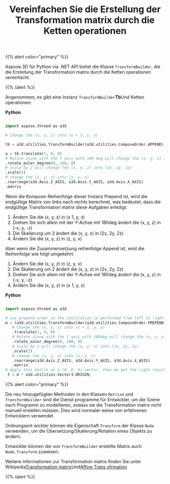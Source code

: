 ﻿---
title: Vereinfachen Sie die Erstellung der Transformation matrix durch die Ketten operationen
type: docs
weight: 60
url: /de/python-net/simplify-the-creation-of-transformation-matrix-by-the-chain-operations/
description: Aspose.3D für Python via .NET API bietet die TransformBuilder-Klasse, die die Erstellung der Transformation matrix durch die Ketten operationen vereinfacht.
---
{{% alert color="primary" %}} 

Aspose.3D für Python via .NET API bietet die Klasse `TransformBuilder`, die die Erstellung der Transformation matrix durch die Ketten operationen vereinfacht.

{{% /alert %}} 

Angenommen, es gibt eine Instanz `TransformBuilder`**Tb**Und Ketten operationen:

**Python**

```py

import aspose.threed as a3d

# Change the (x, y, z) into (x + 1, y, z)

tb = a3d.utilities.TransformBuilder(a3d.utilities.ComposeOrder.APPEND)

a = tb.translate(1, 0, 0)
# Rotate alone with the Y axis with 180 deg will change the (x, y, z) into (-x, y, -z)
.rotate_euler_degree(0, 180, 0)
# Scale by 2 will change the (x, y, z) into (2x, 2y, 2z)
.scale(2)
# change the (x, y, z) into (z, y, x)
.rearrange(a3d.Axis.Z_AXIS, a3d.Axis.Y_AXIS, a3d.Axis.X_AXIS)
.matrix


```

Wenn die Kompose-Reihenfolge dieser Instanz Prepend ist, wird die endgültige Matrix von links nach rechts berechnet, was bedeutet, dass die endgültige Transformation matrix diese Aufgaben erledigt:

1. Ändern Sie die (x, y, z) in (x 1, y, z)
1. Drehen Sie sich allein mit der Y-Achse mit 180deg ändert die (x, y, z) in (-x, y, -z)
1. Die Skalierung um 2 ändert die (x, y, z) in (2x, 2y, 2z)
1. Ändern Sie die (x, y, z) in (z, y, x)

Aber wenn die Zusammensetzung reihenfolge Append ist, wird die Reihenfolge wie folgt umgekehrt:

1. Ändern Sie die (x, y, z) in (z, y, x)
1. Die Skalierung um 2 ändert die (x, y, z) in (2x, 2y, 2z)
1. Drehen Sie sich allein mit der Y-Achse mit 180deg ändert die (x, y, z) in (-x, y, -z)
1. Ändern Sie die (x, y, z) in (x 1, y, z)

**Python**

```py

import aspose.threed as a3d

# use prepend order so the calculation is performed from left to right:
m = (a3d.utilities.TransformBuilder(a3d.utilities.ComposeOrder.PREPEND))
   # Change the (x, y, z) into (x + 1, y, z)
   .translate(1, 0, 0)
   # Rotate alone with the Y axis with 180deg will change the (x, y, z) into (-x, y, -z)
   .rotate_euler_degree(0, 180, 0)
   # Scale by 2 will change the (x, y, z) into (2x, 2y, 2z)
   .scale(2)
   # change the (x, y, z) into (z, y, x)
   .rearrange(a3d.Axis.Z_AXIS, a3d.Axis.Y_AXIS, a3d.Axis.X_AXIS)
   .matrix
# Apply this matrix on a (0, 0, 0) vector, then we get the right result (0, 0, -2)
 t = m * a3d.utilities.Vector3.ORIGIN;

```

{{% alert color="primary" %}} 

Die neu hinzugefügten Methoden in den Klassen `Matrix4` und `TransformBuilder` sind die Dienst programme für Entwickler, um die Szene nach Programm zu modellieren, sodass sie die Transformation matrix nicht manuell erstellen müssen. Dies wird normaler weise von erfahrenen Entwicklern verwendet.

Ordnungsent wickler können die Eigenschaft `Transform` der Klasse `Node` verwenden, um die Übersetzung/Skalierung/Rotation eines Objekts zu ändern.

Entwickler können die von `TransformBuilder` erstellte Matrix auch `Node.Transform` zuweisen.

Weitere Informationen zur Transformation matrix finden Sie unter Wikipedia[Transformation matrix](https://en.wikipedia.org/wiki/Transformation_matrix#Examples_in_3D_computer_graphics)Und[Affine Trans ofrmation](https://en.wikipedia.org/wiki/Affine_transformation)

{{% /alert %}}
